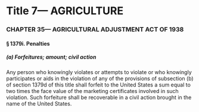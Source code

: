 
# Title 7— AGRICULTURE
### CHAPTER 35— AGRICULTURAL ADJUSTMENT ACT OF 1938
#### § 1379i. Penalties
##### (a) Forfeitures; amount; civil action

Any person who knowingly violates or attempts to violate or who knowingly participates or aids in the violation of any of the provisions of subsection (b) of section 1379d of this title shall forfeit to the United States a sum equal to two times the face value of the marketing certif­icates involved in such violation. Such forfeiture shall be recoverable in a civil action brought in the name of the United States.
